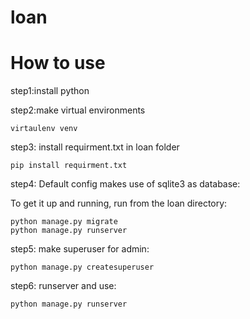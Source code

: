 # loan

# How to use 

step1:install python 

step2:make virtual environments  
    
    virtaulenv venv

step3: install requirment.txt in loan folder
    
    pip install requirment.txt

step4: Default config makes use of sqlite3 as database:

To get it up and running, run from the loan directory:

    python manage.py migrate
    python manage.py runserver
    
step5: make superuser for admin: 
    
    python manage.py createsuperuser
    
step6: runserver and use:

    python manage.py runserver
    
